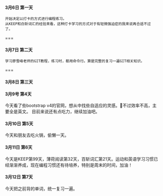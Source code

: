 #### 3月6日 第一天
    开始决定以打卡的方式进行编程练习。
    从KEEP和白斩词汇的经验来看，这种打卡学习的方式对于有轻微强迫症的我来说再合适不过了。
===
#### 3月7日 第二天
    学习廖雪峰老师的GIT教程，练习时，都用命令行。算是完整的复习一遍GIT相关知识。
===
#### 3月8日 第三天

#### 3月9号 第4天
今天看了些bootstrap v4的官网，想从中找些自适应的灵感。不过效率不高，主要全是英文。
目前来说还有点吃力，继续加油吧。

#### 3月10日 第5天
今天和朋友去吃火锅，偷懒一天。

#### 3月11日 第6天
今天是KEEP第99天，薄荷阅读第32天，百斩词汇第21天。运动和英语学习习惯已经渐渐养成，现在编程习惯还有待培养，特别是周末的时间，加油！

#### 3月12日 第7天
今天把之前背的单词，统一复习一遍。
